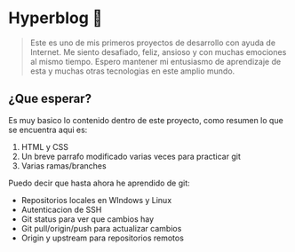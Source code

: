 # Hyperblog 🥸

> Este es uno de mis primeros proyectos de desarrollo con ayuda de Internet. Me siento desafiado, feliz, ansioso y con muchas emociones al mismo tiempo. Espero mantener mi entusiasmo de aprendizaje de esta y muchas otras tecnologias en este amplio mundo.

## ¿Que esperar?
Es muy basico lo contenido dentro de este proyecto, como resumen lo que se encuentra aqui es:
1. HTML y CSS
2. Un breve parrafo modificado varias veces para practicar git
3. Varias ramas/branches 

Puedo decir que hasta ahora he aprendido de git:
- Repositorios locales en WIndows y Linux
- Autenticacion de SSH 
- Git status para ver que cambios hay
- Git pull/origin/push para actualizar cambios
- Origin y upstream para repositorios remotos

